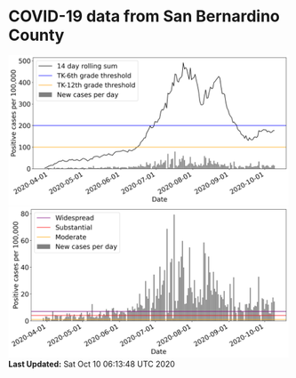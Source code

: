 # COVID-19 data from San Bernardino County
![image1](plots/graph.png)
![image2](plots/classification.png)
**Last Updated:** Sat Oct 10 06:13:48 UTC 2020